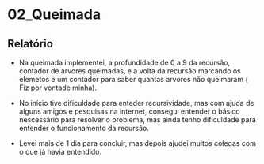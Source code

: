 
# 02_Queimada

## Relatório

* Na queimada implementei, a profundidade de 0 a 9 da recursão, contador de arvores queimadas, e a volta da recursão marcando os elemetos e um contador para saber quantas arvores não queimaram ( Fiz por vontade minha).

* No início tive dificuldade para enteder recursividade, mas com ajuda de alguns amigos e pesquisas na internet, consegui entender o básico nescessário para resolver o problema, mas ainda tenho dificuldade para entender o funcionamento da recursão.

* Levei mais de 1 dia para concluir, mas depois ajudei muitos colegas com o que já havia entendido.


